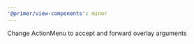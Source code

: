 ```yaml
---
'@primer/view-components': minor
---
```


Change ActionMenu to accept and forward overlay arguments
